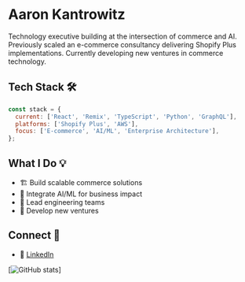 # Aaron Kantrowitz

Technology executive building at the intersection of commerce and AI. Previously scaled an e-commerce consultancy delivering Shopify Plus implementations. Currently developing new ventures in commerce technology.

## Tech Stack 🛠️

```javascript
const stack = {
  current: ['React', 'Remix', 'TypeScript', 'Python', 'GraphQL'],
  platforms: ['Shopify Plus', 'AWS'],
  focus: ['E-commerce', 'AI/ML', 'Enterprise Architecture'],
};
```

## What I Do 💡

- 🏗️ Build scalable commerce solutions
- 🤖 Integrate AI/ML for business impact
- 👥 Lead engineering teams
- 🌱 Develop new ventures

## Connect 🤝

- 💼 [LinkedIn](https://linkedin.com/in/aaronkantrowitz)

[![GitHub stats](https://github-readme-stats.vercel.app/api?username=aaronkantrowitz&show_icons=true&theme=radical)]
